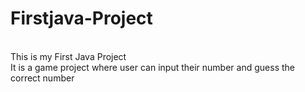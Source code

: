 # Firstjava-Project
<br>
This is my First Java Project 
<br>
It is a game project where user can input their number and guess the correct number


